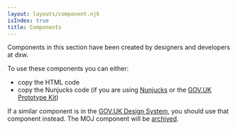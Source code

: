 ```yaml
---
layout: layouts/component.njk
isIndex: true
title: Components
---
```


Components in this section have been created by designers and developers at dxw.

To use these components you can either:

- copy the HTML code
- copy the Nunjucks code (if you are using [Nunjucks](https://mozilla.github.io/nunjucks/) or the [GOV.UK Prototype Kit](https://govuk-prototype-kit.herokuapp.com/docs)) 

If a similar component is in the [GOV.UK Design System](https://design-system.service.gov.uk/components/), you should use that component instead. The MOJ component will be [archived](archived-components).
